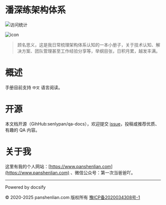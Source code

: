 # 潘深练架构体系

![访问统计](https://visitor-badge.glitch.me/badge?page_id=senlypan.qa.readme&left_color=blue&right_color=red)

![icon](http://qa.panshenlian.com/_media/icon200.png)

> 顾名思义，这是我日常梳理架构体系认知的一本小册子，关于技术认知、解决方案、团队管理甚至工作经验分享等，举纲目张，日积月累，越发丰满。

# 概述

手册目前支持 `中文` 语言阅读。

# 开源

本文档开源（GihHub:senlypan/qa-docs），欢迎提交 [issue](https://github.com/senlypan/qa-docs/issues)，投稿或推荐优质、有趣的 QA 内容。

# 关于我

这里有我的个人网站：[https://www.panshenlian.com](https://www.panshenlian.com) 、微信公众号：第一次当爸爸吖。

***
Powered by docsify

© 2020-2025 panshenlian.com 版权所有  [豫ICP备2020034308号-1](https://beian.miit.gov.cn/)
